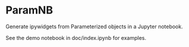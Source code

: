 # ParamNB

Generate ipywidgets from Parameterized objects in a Jupyter notebook.

See the demo notebook in doc/index.ipynb for examples.
